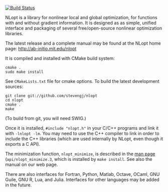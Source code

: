 [![Build Status](https://travis-ci.org/stevengj/nlopt.svg?branch=master)](https://travis-ci.org/stevengj/nlopt)

NLopt is a library for nonlinear local and global optimization, for
functions with and without gradient information.  It is designed as
as simple, unified interface and packaging of several free/open-source
nonlinear optimization libraries.

The latest release and a complete manual may be found at the NLopt
home page: http://ab-initio.mit.edu/nlopt

It is compiled and installed with CMake build system:

    cmake .
    sudo make install

See `CMakeLists.txt` file for cmake options.
To build the latest development sources:

    git clone git://github.com/stevengj/nlopt
    cd nlopt
    cmake .
    make

(To build from git, you will need SWIG.)

Once it is installed, `#include "nlopt.h"` in your C/C++ programs and
link it with `-lnlopt -lm`.  You may need to use the C++ compiler to link
in order to include the C++ libraries (which are used internally by NLopt,
even though it exports a C API).

The minimization function, `nlopt_minimize`, is described in the [man
page](http://en.wikipedia.org/wiki/Man_page) (`api/nlopt_minimize.3`,
which is installed by `make install`.  See also the manual on our
web page.

There are also interfaces for Fortran, Python, Matlab, Octave, OCaml,
GNU Guile, GNU R, Lua, and Julia.  Interfaces for other languages may
be added in the future.
